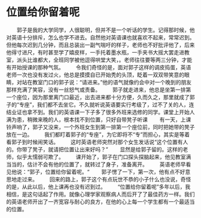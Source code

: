 # 位置给你留着呢
　　郭子是我的大学同学，人很聪明，但并不是一个听话的学生。记得那时候，他对英语十分排斥，怎么也学不进去。自然他对英语课也就喜欢不起来，常常迟到。但他每次迟到几分钟，而且总装出一副气喘吁的样子，老师也不好批评他了，后来他得寸进尺，有时甚至学了嬉皮样，一手托着墨水瓶，一手夹书大摇大罢走进教室，派头比谁都大，全班同学被他逗得哄堂大笑，。老师往往要等两三分钟，才能有开始授课的那种气氛。 
　　令我们奇怪的是，面对郭子这样的调皮捣蛋，英语老师一次也没有发过火，他总是摸摸自已开始秃的头顶，眨着一双双带笑意的眼睛，对站在教室门口的郭子说：“请进来。”他的语气就像约会中对一个晚到的朋友那样充满了笑容，没有一丝怒气或责备。 
　　郭子就走进来，他总是坐第一排第一个座位，因为那里离门口最近，出去进来都十分方便，久而久之，那里就成了郭子的“专座”，我们都不去坐它。不久就听说英语要实行考级了，过不了关的人，连结业证也拿不到。我们的英语课一下子多了很多外班来选修的同学。课堂上开始人满为患，稍微来晚的人，根本找不到位置，只好自带凳子听课 
　　有一天，上课铃声响了，郭子又没来，一个外班女生到第一排第一个座位前，同时把她带的凳子放在一边。 
　　我们都盯着郭子的“专座”，为它即将不“专”而担心，其实是等着看郭子到时候闹笑话。 
　　这时英语老师突然对那个女生发话说“这个位置有人的。你带了凳子，就请把位置让出来好吗？” 
　　显然是给郭子留的。这样的老师，似乎太懦弱可欺了。 
　　课开始了，郭子在门口探头探脑起来，他见教室满当当的，估计不会有他的位置了，就转过了身子，准备离开。 
　　英语老师早看见他说：“郭子，位置给你留着呢。“ 
　　郭子愣了一下，第一次，他有点不好意思地走过来。 
　　回来的路上，郭子这个有点玩世不恭的小子什么也没说，奇怪的是，从此以后，他上课再也没有迟到过。 
　　“位置给你留着呢”多年以后，我相信，是这句话起了作用。就像心理学家观察病人而后开了了最佳药方一样。我们的英语老师开出了一齐宽容与耐心的良方，在他的心上每一个学生都有一个最适当的位置。
 